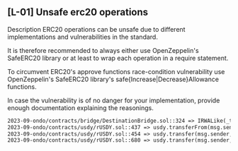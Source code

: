 ## [L-01] Unsafe erc20 operations
Description
ERC20 operations can be unsafe due to different implementations and vulnerabilities in the standard.

It is therefore recommended to always either use OpenZeppelin's SafeERC20 library or at least to wrap each operation in a require statement.

To circumvent ERC20's approve functions race-condition vulnerability use OpenZeppelin's SafeERC20 library's safe{Increase|Decrease}Allowance functions.

In case the vulnerability is of no danger for your implementation, provide enough documentation explaining the reasonings.
```txt
2023-09-ondo/contracts/bridge/DestinationBridge.sol::324 => IRWALike(_token).transfer(owner(), balance);
2023-09-ondo/contracts/usdy/rUSDY.sol::437 => usdy.transferFrom(msg.sender, address(this), _USDYAmount);
2023-09-ondo/contracts/usdy/rUSDY.sol::454 => usdy.transfer(msg.sender, usdyAmount / BPS_DENOMINATOR);
2023-09-ondo/contracts/usdy/rUSDY.sol::680 => usdy.transfer(msg.sender, sharesAmount / BPS_DENOMINATOR);
```